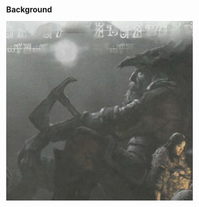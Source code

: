 <!-- TITLE: Harshnag -->
<!-- SUBTITLE: The Big Guy -->

## Background

![Harshnag](/uploads/harshnag.png "Harshnag")